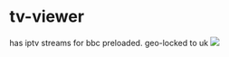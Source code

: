 # tv-viewer
has iptv streams for bbc preloaded. geo-locked to uk
![]("https://github.com/tzrs0/tv-viewer/blob/main/screenshot.png?raw=true")
